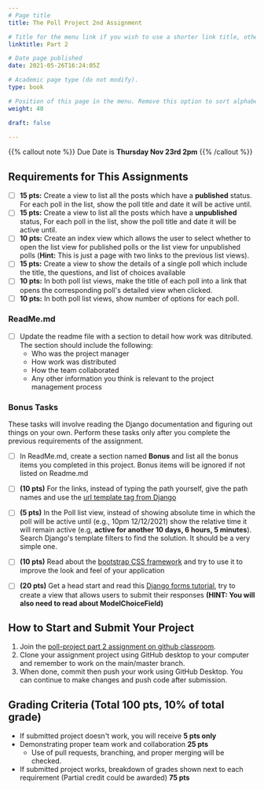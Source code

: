 ```yaml
---
# Page title
title: The Poll Project 2nd Assignment

# Title for the menu link if you wish to use a shorter link title, otherwise remove this option.
linktitle: Part 2

# Date page published
date: 2021-05-26T16:24:05Z

# Academic page type (do not modify).
type: book

# Position of this page in the menu. Remove this option to sort alphabetically.
weight: 40

draft: false

---
```


{{% callout note %}}
Due Date is <strong>Thursday Nov 23rd 2pm</strong>
{{% /callout %}}

## Requirements for This Assignments 

- [ ] **15 pts:** Create a view to list all the posts which have a **published** status. For each poll in the list, show the poll title and date it will be active until.
- [ ] **15 pts:** Create a view to list all the posts which have a **unpublished** status,  For each poll in the list, show the poll title and date it will be active until.
- [ ] **10 pts:** Create an index view which allows the user to select whether to open the list view for published polls or the list view for unpublished polls (**Hint:** This is just a page with two links to the previous list views).
- [ ] **15 pts:** Create a view to show the details of a single poll which include the title, the questions, and list of choices available
- [ ] **10 pts:** In both poll list views, make the title of each poll into a link that opens the corresponding poll's detailed view when clicked.
- [ ] **10 pts:** In both poll list views, show number of options for each poll.

### ReadMe.md
- [ ] Update the readme file with a section to detail how work was ditributed. The section should include the following:
    - Who was the project manager
    - How work was distributed
    - How the team collaborated
    - Any other information you think is relevant to the project management process

### Bonus Tasks

These tasks will involve reading the Django documentation and figuring out things on your own. Perform these tasks only after you complete the previous requirements of the assignment.

- [ ] In ReadMe.md, create a section named **Bonus** and list all the bonus items you completed in this project. Bonus items will be ignored if not listed on Readme.md
- [ ] **(10 pts)** For the links, instead of typing the path yourself, give the path names and use the [url template tag from Django](https://docs.djangoproject.com/en/3.2/ref/templates/builtins/#url)
- [ ] **(5 pts)** In the Poll list view, instead of showing absolute time in which the poll will be active until (e.g., 10pm 12/12/2021) show the relative time it will remain active (e.g, **active for another 10 days, 6 hours, 5 minutes**). Search Django's template filters to find the solution. It should be a very simple one. 
- [ ] **(10 pts)** Read about the [bootstrap CSS framework](https://getbootstrap.com/docs/5.0/getting-started/introduction/) and try to use it to improve the look and feel of your application
- [ ] **(20 pts)** Get a head start and read this [Django forms tutorial](https://developer.mozilla.org/en-US/docs/Learn/Server-side/Django/Forms), try to create a view that allows users to submit their responses **(HINT: You will also need to read about ModelChoiceField)**


## How to Start and Submit Your Project

1. Join the [poll-project part 2 assignment on github classroom](https://classroom.github.com/a/Os4FpPm8).
2. Clone your assignment project using GitHub desktop to your computer and remember to work on the main/master branch.
3. When done, commit then push your work using GitHub Desktop. You can continue to make changes and push code after submission.

## Grading Criteria (Total 100 pts, 10% of total grade)

- If submitted project doesn't work, you will receive **5 pts only**
- Demonstrating proper team work and collaboration **25 pts**
    - Use of pull requests, branching, and proper merging will be checked.
- If submitted project works, breakdown of grades shown next to each requirement (Partial credit could be awarded) **75 pts**
